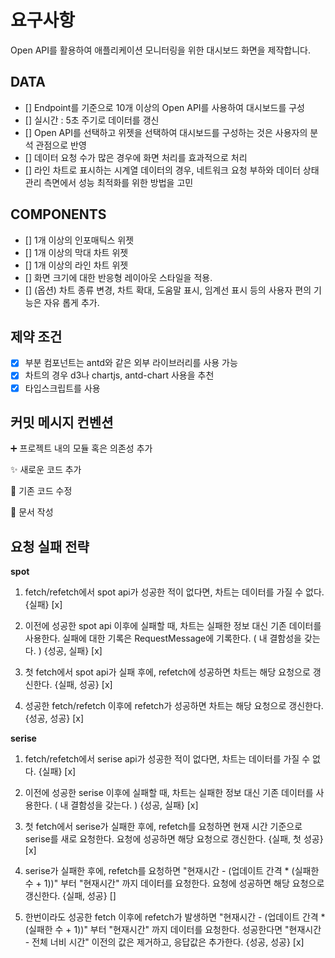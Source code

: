 # 요구사항

Open API를 활용하여 애플리케이션 모니터링을 위한 대시보드 화면을 제작합니다.

## DATA

- [] Endpoint를 기준으로 10개 이상의 Open API를 사용하여 대시보드를 구성
- [] 실시간 : 5초 주기로 데이터를 갱신
- [] Open API를 선택하고 위젯을 선택하여 대시보드를 구성하는 것은 사용자의 분석 관점으로 반영
- [] 데이터 요청 수가 많은 경우에 화면 처리를 효과적으로 처리
- [] 라인 차트로 표시하는 시계열 데이터의 경우, 네트워크 요청 부하와 데이터
  상태 관리 측면에서 성능 최적화를 위한 방법을 고민

## COMPONENTS

- [] 1개 이상의 인포매틱스 위젯
- [] 1개 이상의 막대 차트 위젯
- [] 1개 이상의 라인 차트 위젯
- [] 화면 크기에 대한 반응형 레이아웃 스타일을 적용.
- [] (옵션) 차트 종류 변경, 차트 확대, 도움말 표시, 임계선 표시 등의 사용자 편의 기능은 자유
  롭게 추가.

## 제약 조건

- [x] 부분 컴포넌트는 antd와 같은 외부 라이브러리를 사용 가능
- [x] 차트의 경우 d3나 chartjs, antd-chart 사용을 추천
- [x] 타입스크립트를 사용

## 커밋 메시지 컨벤션

➕ 프로젝트 내의 모듈 혹은 의존성 추가

✨ 새로운 코드 추가

🎨 기존 코드 수정

📝 문서 작성

## 요청 실패 전략

**spot**

1. fetch/refetch에서 spot api가 성공한 적이 없다면, 차트는 데이터를 가질 수 없다.{실패} [x]

2. 이전에 성공한 spot api 이후에 실패할 때, 차트는 실패한 정보 대신 기존 데이터를 사용한다. 실패에 대한 기록은 RequestMessage에 기록한다. ( 내 결함성을 갖는다. ) {성공, 실패} [x]

3. 첫 fetch에서 spot api가 실패 후에, refetch에 성공하면 차트는 해당 요청으로 갱신한다. {실패, 성공} [x]

4. 성공한 fetch/refetch 이후에 refetch가 성공하면 차트는 해당 요청으로 갱신한다. {성공, 성공} [x]

**serise**

1. fetch/refetch에서 serise api가 성공한 적이 없다면, 차트는 데이터를 가질 수 없다. {실패} [x]

2. 이전에 성공한 serise 이후에 실패할 때, 차트는 실패한 정보 대신 기존 데이터를 사용한다. ( 내 결함성을 갖는다. ) {성공, 실패} [x]

3. 첫 fetch에서 serise가 실패한 후에, refetch를 요청하면 현재 시간 기준으로 serise를 새로 요청한다. 요청에 성공하면 해당 요청으로 갱신한다. {실패, 첫 성공} [x]

4. serise가 실패한 후에, refetch를 요청하면 "현재시간 - (업데이트 간격 * (실패한 수 + 1))" 부터 "현재시간" 까지 데이터를 요청한다. 요청에 성공하면 해당 요청으로 갱신한다. {실패, 성공} []

5. 한번이라도 성공한 fetch 이후에 refetch가 발생하면 "현재시간 - (업데이트 간격 * (실패한 수 + 1))" 부터 "현재시간" 까지 데이터를 요청한다. 성공한다면 "현재시간 - 전체 너비 시간" 이전의 값은 제거하고, 응답값은 추가한다. {성공, 성공} [x]


